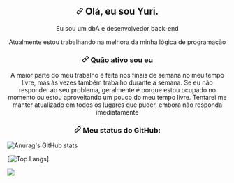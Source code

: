 
<h2 align="center"><a id="user-content--hi-im-bensova-" class="anchor" aria-hidden="true" href="#-hi-im-bensova-"><svg class="octicon octicon-link" viewBox="0 0 16 16" version="1.1" width="16" height="16" aria-hidden="true"><path fill-rule="evenodd" d="M7.775 3.275a.75.75 0 001.06 1.06l1.25-1.25a2 2 0 112.83 2.83l-2.5 2.5a2 2 0 01-2.83 0 .75.75 0 00-1.06 1.06 3.5 3.5 0 004.95 0l2.5-2.5a3.5 3.5 0 00-4.95-4.95l-1.25 1.25zm-4.69 9.64a2 2 0 010-2.83l2.5-2.5a2 2 0 012.83 0 .75.75 0 001.06-1.06 3.5 3.5 0 00-4.95 0l-2.5 2.5a3.5 3.5 0 004.95 4.95l1.25-1.25a.75.75 0 00-1.06-1.06l-1.25 1.25a2 2 0 01-2.83 0z"></path></svg></a> Olá, eu sou Yuri. </h2>

<p align="center"> Eu sou um dbA e desenvolvedor back-end</p>

<p align="center"> Atualmente estou trabalhando na melhora da minha lógica de programação</p>

<h3 align="center"><a id="user-content--how-active-am-i-" class="anchor" aria-hidden="true" href="#-how-active-am-i-"><svg class="octicon octicon-link" viewBox="0 0 16 16" version="1.1" width="16" height="16" aria-hidden="true"><path fill-rule="evenodd" d="M7.775 3.275a.75.75 0 001.06 1.06l1.25-1.25a2 2 0 112.83 2.83l-2.5 2.5a2 2 0 01-2.83 0 .75.75 0 00-1.06 1.06 3.5 3.5 0 004.95 0l2.5-2.5a3.5 3.5 0 00-4.95-4.95l-1.25 1.25zm-4.69 9.64a2 2 0 010-2.83l2.5-2.5a2 2 0 012.83 0 .75.75 0 001.06-1.06 3.5 3.5 0 00-4.95 0l-2.5 2.5a3.5 3.5 0 004.95 4.95l1.25-1.25a.75.75 0 00-1.06-1.06l-1.25 1.25a2 2 0 01-2.83 0z"></path></svg></a> Quão ativo sou eu </h3>

<p align="center">A maior parte do meu trabalho é feita nos finais de semana no meu tempo livre, mas às vezes também trabalho durante a semana. Se eu não responder ao seu problema, geralmente é porque estou ocupado no momento ou estou aproveitando um pouco do meu tempo livre. Tentarei me manter atualizado em todos os lugares que puder, embora não responda imediatamente</p>


<h3 align="center"><a id="user-content--my-github-stats-" class="anchor" aria-hidden="true" href="#-my-github-stats-"><svg class="octicon octicon-link" viewBox="0 0 16 16" version="1.1" width="16" height="16" aria-hidden="true"><path fill-rule="evenodd" d="M7.775 3.275a.75.75 0 001.06 1.06l1.25-1.25a2 2 0 112.83 2.83l-2.5 2.5a2 2 0 01-2.83 0 .75.75 0 00-1.06 1.06 3.5 3.5 0 004.95 0l2.5-2.5a3.5 3.5 0 00-4.95-4.95l-1.25 1.25zm-4.69 9.64a2 2 0 010-2.83l2.5-2.5a2 2 0 012.83 0 .75.75 0 001.06-1.06 3.5 3.5 0 00-4.95 0l-2.5 2.5a3.5 3.5 0 004.95 4.95l1.25-1.25a.75.75 0 00-1.06-1.06l-1.25 1.25a2 2 0 01-2.83 0z"></path></svg></a> Meu status do GitHub: </h3>

![Anurag's GitHub stats](https://github-readme-stats.vercel.app/api?username=garotogordo&show_icons=true&theme=dracula&show_owner=true)

[![Top Langs](https://github-readme-stats.vercel.app/api/top-langs/?username=garotogordo&layout=compact&theme=dracula)]

<a target="_blank" rel="noopener noreferrer" href="[![Top Langs](https://github-readme-stats.vercel.app/api/top-langs/?username=garotogordo&layout=compact&theme=dracula)]"><img src="[![Top Langs](https://github-readme-stats.vercel.app/api/top-langs/?username=garotogordo&layout=compact&theme=dracula)]" data-canonical-src="[![Top Langs](https://github-readme-stats.vercel.app/api/top-langs/?username=garotogordo&layout=compact&theme=dracula)]" style="max-width: 100%;"></a>

<!--
**garotogordo/garotogordo** is a ✨ _special_ ✨ repository because its `README.md` (this file) appears on your GitHub profile.

Here are some ideas to get you started:

- 🔭 I’m currently working on ...
- 🌱 I’m currently learning ...
- 👯 I’m looking to collaborate on ...
- 🤔 I’m looking for help with ...
- 💬 Ask me about ...
- 📫 How to reach me: ...
- 😄 Pronouns: ...
- ⚡ Fun fact: ...
-->
